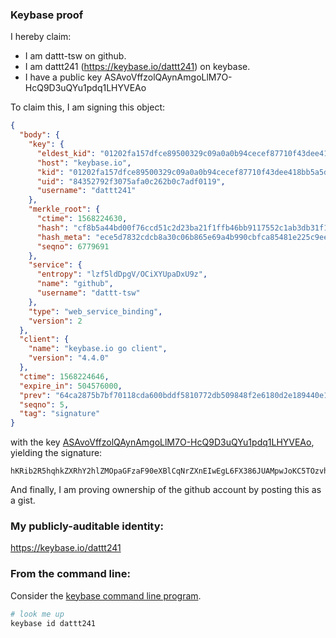 ### Keybase proof

I hereby claim:

  * I am dattt-tsw on github.
  * I am dattt241 (https://keybase.io/dattt241) on keybase.
  * I have a public key ASAvoVffzolQAynAmgoLlM7O-HcQ9D3uQYu1pdq1LHYVEAo

To claim this, I am signing this object:

```json
{
  "body": {
    "key": {
      "eldest_kid": "01202fa157dfce89500329c09a0a0b94cecef87710f43dee418bb5a5dab52c7615100a",
      "host": "keybase.io",
      "kid": "01202fa157dfce89500329c09a0a0b94cecef87710f43dee418bb5a5dab52c7615100a",
      "uid": "84352792f3075afa0c262b0c7adf0119",
      "username": "dattt241"
    },
    "merkle_root": {
      "ctime": 1568224630,
      "hash": "cf8b5a44bd00f76ccd51c2d23ba21f1ffb46bb9117552c1ab3db31f1669f65dc952159d348cb1771ece2d1e16596d5845946173ccdc81a427315bb6b0ab4c10f",
      "hash_meta": "ece5d7832cdcb8a30c06b865e69a4b990cbfca85481e225c9ee919984e73c5ff",
      "seqno": 6779691
    },
    "service": {
      "entropy": "lzf5ldDpgV/OCiXYUpaDxU9z",
      "name": "github",
      "username": "dattt-tsw"
    },
    "type": "web_service_binding",
    "version": 2
  },
  "client": {
    "name": "keybase.io go client",
    "version": "4.4.0"
  },
  "ctime": 1568224646,
  "expire_in": 504576000,
  "prev": "64ca2875b7bf70118cda600bddf5810772db509848f2e6180d2e189440e11a75",
  "seqno": 5,
  "tag": "signature"
}
```

with the key [ASAvoVffzolQAynAmgoLlM7O-HcQ9D3uQYu1pdq1LHYVEAo](https://keybase.io/dattt241), yielding the signature:

```
hKRib2R5hqhkZXRhY2hlZMOpaGFzaF90eXBlCqNrZXnEIwEgL6FX386JUAMpwJoKC5TOzvh3EPQ97kGLtaXatSx2FRAKp3BheWxvYWTESpcCBcQgZMoodbe/cBGM2mAL3fWBB3LbUJhI8uYYDS4YlEDhGnXEIJPrJgPdV6nYPT89C6gprIRXBUMRJqduWcByH7oOLdNCAgHCo3NpZ8RA0zzh8CMj4Gjqdf7aGUsqvWQWw9MMxLLAS0WIITBpFfrRsanQ/hW5IZKPHK8ne1LpM5PZWiLm/8y0BgBPmF1tAahzaWdfdHlwZSCkaGFzaIKkdHlwZQildmFsdWXEIKDrnYXVGtrGWoWIu7XkthGhusAocMG3XzcxmiHeHySWo3RhZ80CAqd2ZXJzaW9uAQ==

```

And finally, I am proving ownership of the github account by posting this as a gist.

### My publicly-auditable identity:

https://keybase.io/dattt241

### From the command line:

Consider the [keybase command line program](https://keybase.io/download).

```bash
# look me up
keybase id dattt241
```
